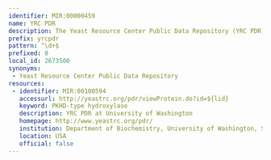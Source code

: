 ```yaml
---
identifier: MIR:00000459
name: YRC PDR
description: The Yeast Resource Center Public Data Repository (YRC PDR) serves as a single point of access for the experimental data produced from many collaborations typically studying Saccharomyces cerevisiae (baker's yeast). The experimental data include large amounts of mass spectrometry results from protein co-purification experiments, yeast two-hybrid interaction experiments, fluorescence microscopy images and protein structure predictions.
prefix: yrcpdr
pattern: ^\d+$
prefixed: 0
local_id: 2673500
synonyms:
 - Yeast Resource Center Public Data Repository
resources:
 - identifier: MIR:00100594
   accessurl: http://yeastrc.org/pdr/viewProtein.do?id=${lid}
   keyword: PKHD-type hydroxylase
   description: YRC PDR at University of Washington
   homepage: http://www.yeastrc.org/pdr/
   institution: Department of Biochemistry, University of Washington, Seattle
   location: USA
   official: false
---
```

